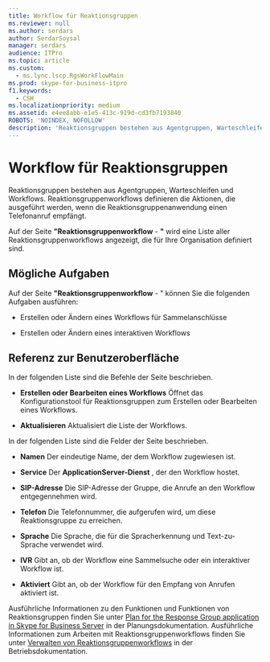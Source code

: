 ```yaml
---
title: Workflow für Reaktionsgruppen
ms.reviewer: null
ms.author: serdars
author: SerdarSoysal
manager: serdars
audience: ITPro
ms.topic: article
ms.custom:
  - ms.lync.lscp.RgsWorkFlowMain
ms.prod: skype-for-business-itpro
f1.keywords:
  - CSH
ms.localizationpriority: medium
ms.assetid: e4ee8abb-e1e5-413c-919d-cd3fb7193840
ROBOTS: 'NOINDEX, NOFOLLOW'
description: 'Reaktionsgruppen bestehen aus Agentgruppen, Warteschleifen und Workflows. Reaktionsgruppenworkflows definieren die Aktionen, die ausgeführt werden, wenn die Reaktionsgruppenanwendung einen Telefonanruf empfängt.'
---
```


# <a name="response-groups-workflow"></a>Workflow für Reaktionsgruppen

Reaktionsgruppen bestehen aus Agentgruppen, Warteschleifen und Workflows. Reaktionsgruppenworkflows definieren die Aktionen, die ausgeführt werden, wenn die Reaktionsgruppenanwendung einen Telefonanruf empfängt.

Auf der Seite **"Reaktionsgruppenworkflow** - **"** wird eine Liste aller Reaktionsgruppenworkflows angezeigt, die für Ihre Organisation definiert sind.

## <a name="tasks-you-can-perform"></a>Mögliche Aufgaben

Auf der Seite **"Reaktionsgruppenworkflow** - " können Sie die folgenden Aufgaben ausführen:

- Erstellen oder Ändern eines Workflows für Sammelanschlüsse

- Erstellen oder Ändern eines interaktiven Workflows

## <a name="ui-reference"></a>Referenz zur Benutzeroberfläche

In der folgenden Liste sind die Befehle der Seite beschrieben.

- **Erstellen oder Bearbeiten eines Workflows** Öffnet das Konfigurationstool für Reaktionsgruppen zum Erstellen oder Bearbeiten eines Workflows.

- **Aktualisieren** Aktualisiert die Liste der Workflows.

In der folgenden Liste sind die Felder der Seite beschrieben.

- **Namen** Der eindeutige Name, der dem Workflow zugewiesen ist.

- **Service** Der **ApplicationServer-Dienst** , der den Workflow hostet.

- **SIP-Adresse** Die SIP-Adresse der Gruppe, die Anrufe an den Workflow entgegennehmen wird.

- **Telefon** Die Telefonnummer, die aufgerufen wird, um diese Reaktionsgruppe zu erreichen.

- **Sprache** Die Sprache, die für die Spracherkennung und Text-zu-Sprache verwendet wird.

- **IVR** Gibt an, ob der Workflow eine Sammelsuche oder ein interaktiver Workflow ist.

- **Aktiviert** Gibt an, ob der Workflow für den Empfang von Anrufen aktiviert ist.

Ausführliche Informationen zu den Funktionen und Funktionen von Reaktionsgruppen finden Sie unter [Plan for the Response Group application in Skype for Business Server](../../../plan-your-deployment/enterprise-voice-solution/response-group.md) in der Planungsdokumentation. Ausführliche Informationen zum Arbeiten mit Reaktionsgruppenworkflows finden Sie unter [Verwalten von Reaktionsgruppenworkflows](/previous-versions/office/lync-server-2013/lync-server-2013-managing-response-group-workflows) in der Betriebsdokumentation.